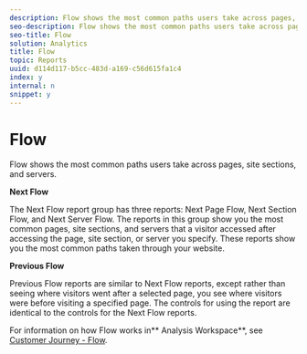 ```yaml
---
description: Flow shows the most common paths users take across pages, site sections, and servers.
seo-description: Flow shows the most common paths users take across pages, site sections, and servers.
seo-title: Flow
solution: Analytics
title: Flow
topic: Reports
uuid: d114d117-b5cc-483d-a169-c56d615fa1c4
index: y
internal: n
snippet: y
---
```


# Flow

Flow shows the most common paths users take across pages, site sections, and servers.

 **Next Flow**

The Next Flow report group has three reports: Next Page Flow, Next Section Flow, and Next Server Flow. The reports in this group show you the most common pages, site sections, and servers that a visitor accessed after accessing the page, site section, or server you specify. These reports show you the most common paths taken through your website.

**Previous Flow**

Previous Flow reports are similar to Next Flow reports, except rather than seeing where visitors went after a selected page, you see where visitors were before visiting a specified page. The controls for using the report are identical to the controls for the Next Flow reports.

For information on how Flow works in** Analysis Workspace**, see [Customer Journey - Flow](https://marketing.adobe.com/resources/help/en_US/analytics/analysis-workspace/flow.html). 
